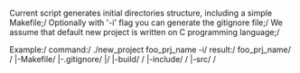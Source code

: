 Current script generates initial directories structure, including a simple Makefile;/
Optionally with '-i' flag you can generate the gitignore file;/
We assume that default new project is written on C programming language;/

Example:/
	command:/
		./new_project foo_prj_name -i/
	result:/
		foo_prj_name/ /
		|-Makefile/
		|-.gitignore/
		|/
		|-build/ /
		|-include/ /
		|-src/ /

